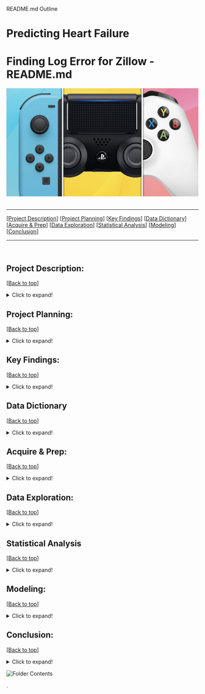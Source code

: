 README.md Outline

# Predicting Heart Failure

# <a name="top"></a>Finding Log Error for Zillow - README.md
![Video Games](https://github.com/CaitlynCarney/Video_Game_Sales/blob/master/Workbooks/photos/Screen%20Shot%202021-04-08%20at%2012.58.36%20PM.png?raw=true)
​
***
[[Project Description](#project_description)]
[[Project Planning](#planning)]
[[Key Findings](#findings)]
[[Data Dictionary](#dictionary)]
[[Acquire & Prep](#acquire_and_prep)]
[[Data Exploration](#explore)]
[[Statistical Analysis](#stats)]
[[Modeling](#model)]
[[Conclusion](#conclusion)]
___
​
​
## <a name="project_description"></a>Project Description:
[[Back to top](#top)]

<details>
  <summary>Click to expand!</summary>

### Description
- ???

### Goals
- ???

### Where did you get the data?
- ???

</details>
    
    
## <a name="planning"></a>Project Planning: 
[[Back to top](#top)]
<details>
  <summary>Click to expand!</summary>

### Projet Outline:
    
- Acquisiton of data ....
- Prepare and clean data with python - Jupyter Labs
- Explore data
    - What are the features?
    - Null values
        - Are the fixable or should they just be deleted
    - Categorical or continuous values
    - Make graphs that show 
        - At least 2
- Run statistical analysis
    - At least 2
- Modeling
    - Make multiple models
    - Pick best model
    - Test Data
    - Conclude results
        
### Hypothesis
- ???

### Target variable
- ???

</details>

    
## <a name="findings"></a>Key Findings:
[[Back to top](#top)]

<details>
  <summary>Click to expand!</summary>

### Explore:
- I learned:
    - ???

### Stats
- Stat Test: 
    - which test:
        - reject of accept null
- Stats test:
    - which test:
        - reject of accept null
- Stats test:
    - which test:
        - reject of accept null

### Modeling:
- Baseline:
- Models Made:
- Best Model:
- Model testing:
- Performance:

***

    
</details>

## <a name="dictionary"></a>Data Dictionary  
[[Back to top](#top)]

<details>
  <summary>Click to expand!</summary>

### Data Used
    
| Attribute | Definition | Data Type |
| ----- | ----- | ----- |
| feature  |  description | astype |     
| feature  |  description | astype |     
| feature  |  description | astype | 
| feature  |  description | astype |   
| feature  |  description | astype |   
    
\*  Indicates the target feature in this Zillow data.

***
</details>

## <a name="acquire_and_prep"></a>Acquire & Prep:
[[Back to top](#top)]

<details>
  <summary>Click to expand!</summary>

### Acquire Data:
- ???

### Prepare Data
- To clean the data I had to:
    - ?
- From here I :
    - Split the data into train, validate, and test
    - Split train, validate, and test into X and y
    - Scaled the data

***
​
</details>



## <a name="explore"></a>Data Exploration:
[[Back to top](#top)]

<details>
  <summary>Click to expand!</summary>
    
- wrangle.py 

### Findings:
- ???
​
### Function1 used:
- Outcome of the use of the function 
​
### Function2 used:
- Outcome of the use of the function 
​
***
​
</details>    

## <a name="stats"></a>Statistical Analysis
[[Back to top](#top)]
<details>
  <summary>Click to expand!</summary>


### Stats Test 1:
- What is the test?
    - ???
- Why use this test?
    - ???
- What is being compared?
    - ???

#### Hypothesis:
- The null hypothesis (H<sub>0</sub>) is...
    - "___"
- The alternate hypothesis (H<sub>1</sub>) is ...
    - "___"


#### Confidence level and alpha value:
- I established a 95% confidence level
- alpha = 1 - confidence, therefore alpha is 0.05

#### Results:
- Reject the null
- move forward with Alternative Hypothesis 

- Summary:
    - F score of:
        - ???
    - P vlaue of:
        - ???

### Stats Test 2: 
- What is the test?
    - ???
- Why use this test?
    - ???
- What is being compared?
    - ???

#### Hypothesis:
- The null hypothesis (H<sub>0</sub>) is...
    - "___"
- The alternate hypothesis (H<sub>1</sub>) is ...
    - "___"


#### Confidence level and alpha value:
- I established a 95% confidence level
- alpha = 1 - confidence, therefore alpha is 0.05

#### Results:
- Reject the null
- move forward with Alternative Hypothesis 

- Summary:
    - F score of:
        - ???
    - P vlaue of:
        - ???

***
​
    
</details>    

## <a name="model"></a>Modeling:
[[Back to top](#top)]
<details>
  <summary>Click to expand!</summary>

Summary of modeling choices...

### Baseline
        
### Models and R<sup>2</sup> Values:
- Will run the following models:
    - ???

- Other indicators of model performance
    - R<sup>2</sup> Baseline Value
        - ?
    - R<sup>2</sup> OLS Value 
        - ?



### RMSE using Mean
    
Train/In-Sample:  ?
    
Validate/Out-of-Sample: ? 
    

### RMSE using Median
Train/In-Sample:  ?
Validate/Out-of-Sample:  ?

### Model
    
Training/In-Sample:  ?
    
Validation/Out-of-Sample:  ?
    

### Model
    
Training/In-Sample:  0.012348907010552293 
    
Validation/Out-of-Sample:  0.011532822479710627
    

### Eetc:

## Selecting the Best Model:

- ??? 

### Use Table below as a template for all Modeling results for easy comparison:

| Model | Training/In Sample RMSE | Validation/Out of Sample RMSE | R<sup>2</sup> Value |
| ---- | ----| ---- | ---- |
| Baseline Mean | in sample  | out sample | r square |
| Baseline Median | in sample  | out sample | r square |
| model |  in sample  | out sample | r square |
| model |  in sample  | out sample | r square |
| model |  in sample  | out sample | r square |
| model |  in sample  | out sample | r square |
| model |  in sample  | out sample | r square |

- Why did I choose this model?
    - ???

## Testing the Model

- Model Testing Results
     - ???


***

</details>  

## <a name="conclusion"></a>Conclusion:
[[Back to top](#top)]
<details>
  <summary>Click to expand!</summary>

Initial Findings:

In the end:

We found that:

With further time: 

Recommend:


</details>  

![Folder Contents](https://github.com/Zillow-Project/zillow_project_2021/blob/main/Caitlyn/photos/ScreenShot2021-04-06at12.52.26PM.png?raw=true)


>>>>>>>>>>>>>>>
.

